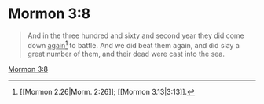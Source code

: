 # Mormon 3:8

> And in the three hundred and sixty and second year they did come down <u>again</u>[^a] to battle. And we did beat them again, and did slay a great number of them, and their dead were cast into the sea.

[Mormon 3:8](https://www.churchofjesuschrist.org/study/scriptures/bofm/morm/3?lang=eng&id=p8#p8)


[^a]: [[Mormon 2.26|Morm. 2:26]]; [[Mormon 3.13|3:13]].  
